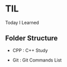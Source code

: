 # TIL
Today I Learned

Folder Structure
----------------
* CPP : C++ Study

<div/>

* Git : Git Commands List
